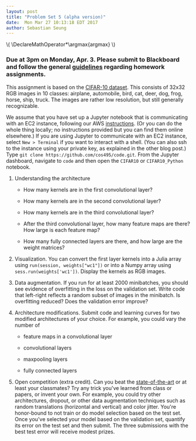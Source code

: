 ```yaml
---
layout: post
title: "Problem Set 5 (alpha version)"
date:  Mon Mar 27 10:13:18 EDT 2017
author: Sebastian Seung
---
```

\\(
\DeclareMathOperator*\argmax{argmax}
\\)

### Due at 3pm on Monday, Apr. 3. Please submit to Blackboard and follow the general [guidelines](https://cos495.github.io/general/2017/02/06/homework-guidelines.html) regarding homework assignments.

This assignment is based on the [CIFAR-10 dataset](https://www.cs.toronto.edu/~kriz/cifar.html).  This consists of 32x32 RGB images in 10 classes: airplane, automobile, bird, cat, deer, dog, frog, horse, ship, truck.  The images are rather low resolution, but still generally recognizable.

We assume that you have set up a Jupyter notebook that is communicating with an EC2 instance, following our AWS [instructions](https://cos495.github.io/general/2017/03/27/AWS.html).  (Or you can do the whole thing locally; no instructions provided but you can find them online elsewhere.)  If you are using Jupyter to communicate with an EC2 instance, select `New > Terminal` if you want to interact with a shell.  (You can also ssh to the instance using your private key, as explained in the other blog post.)  Type `git clone https://github.com/cos495/code.git`.  From the Jupyter dashboard, navigate to `code` and then open the `CIFAR10` or `CIFAR10_Python` notebook. 

1. Understanding the architecture

   - How many kernels are in the first convolutional layer?
   
   - How many kernels are in the second convolutional layer?
   
   - How many kernels are in the third convolutional layer?
   
   - After the third convolutional layer, how many feature maps are there?  How large is each feature map?
   
   - How many fully connected layers are there, and how large are the weight matrices?

2. Visualization. You can convert the first layer kernels into a Julia array using `run(session, weights["wc1"])` or into a Numpy array using `sess.run(weights['wc1'])`.  Display the kernels as RGB images.

3. Data augmentation.  If you run for at least 2000 minibatches, you should see evidence of overfitting in the loss on the validation set.  Write code that left-right reflects a random subset of images in the minibatch.  Is overfitting reduced?  Does the validation error improve?
   
4. Architecture modifications.  Submit code and learning curves for two modified architectures of your choice.  For example, you could vary the number of 

   - feature maps in a convolutional layer
   
   - convolutional layers
   
   - maxpooling layers
   
   - fully connected layers

5. Open competition (extra credit). Can you beat the [state-of-the-art](http://rodrigob.github.io/are_we_there_yet/build/classification_datasets_results.html) or at least your classmates?  Try any trick you've learned from class or papers, or invent your own.  For example, you could try other architectures, dropout, or other data augmentation techniques such as random translations (horizontal and vertical) and color jitter. You're honor-bound to not train or do model selection based on the test set.  Once you've selected your model based on the validation set, quantify its error on the test set and then submit.  The three submissions with the best test error will receive modest prizes.  
